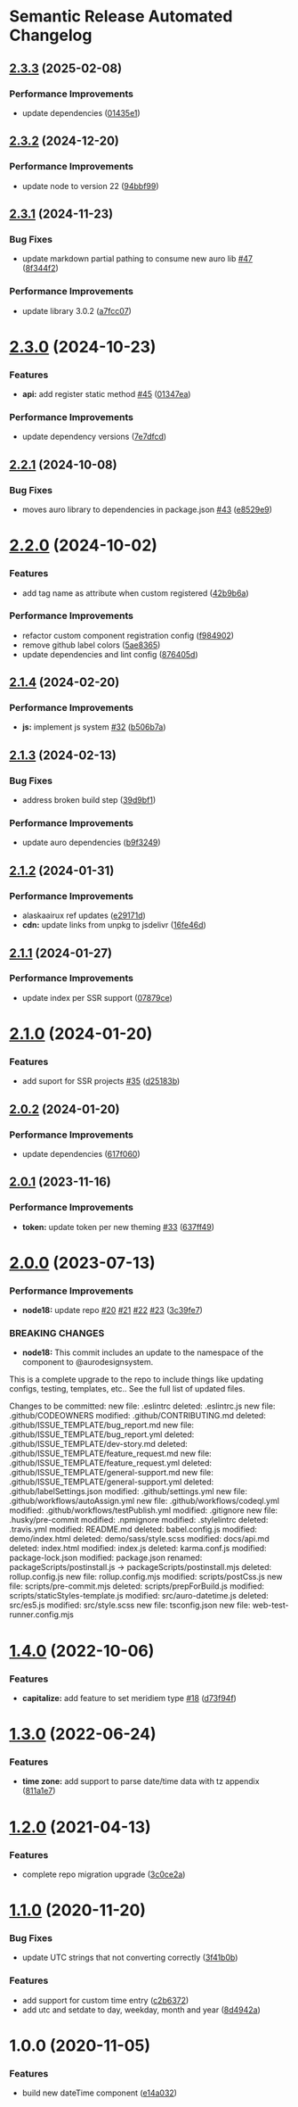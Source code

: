 # Semantic Release Automated Changelog

## [2.3.3](https://github.com/AlaskaAirlines/auro-datetime/compare/v2.3.2...v2.3.3) (2025-02-08)


### Performance Improvements

* update dependencies ([01435e1](https://github.com/AlaskaAirlines/auro-datetime/commit/01435e1b3dfc56cc713abd794ed150681b9c920a))

## [2.3.2](https://github.com/AlaskaAirlines/auro-datetime/compare/v2.3.1...v2.3.2) (2024-12-20)


### Performance Improvements

* update node to version 22 ([94bbf99](https://github.com/AlaskaAirlines/auro-datetime/commit/94bbf99ebbd39ab81d16b6246f1cfced7f697f30))

## [2.3.1](https://github.com/AlaskaAirlines/auro-datetime/compare/v2.3.0...v2.3.1) (2024-11-23)


### Bug Fixes

* update markdown partial pathing to consume new auro lib [#47](https://github.com/AlaskaAirlines/auro-datetime/issues/47) ([8f344f2](https://github.com/AlaskaAirlines/auro-datetime/commit/8f344f2fd6d2f7a71b59a2c761bee2a62bc9df29))


### Performance Improvements

* update library 3.0.2 ([a7fcc07](https://github.com/AlaskaAirlines/auro-datetime/commit/a7fcc074ee83089bd91d8145d706530d2f464b14))

# [2.3.0](https://github.com/AlaskaAirlines/auro-datetime/compare/v2.2.1...v2.3.0) (2024-10-23)


### Features

* **api:** add register static method [#45](https://github.com/AlaskaAirlines/auro-datetime/issues/45) ([01347ea](https://github.com/AlaskaAirlines/auro-datetime/commit/01347eac73d9fb79fb208fcd7648fb4738916380))


### Performance Improvements

* update dependency versions ([7e7dfcd](https://github.com/AlaskaAirlines/auro-datetime/commit/7e7dfcdc3f70f1094fb496ce901963c539baa8e0))

## [2.2.1](https://github.com/AlaskaAirlines/auro-datetime/compare/v2.2.0...v2.2.1) (2024-10-08)


### Bug Fixes

* moves auro library to dependencies in package.json [#43](https://github.com/AlaskaAirlines/auro-datetime/issues/43) ([e8529e9](https://github.com/AlaskaAirlines/auro-datetime/commit/e8529e9365468f10138f4914d8bb6a5f3c405541))

# [2.2.0](https://github.com/AlaskaAirlines/auro-datetime/compare/v2.1.4...v2.2.0) (2024-10-02)


### Features

* add tag name as attribute when custom registered ([42b9b6a](https://github.com/AlaskaAirlines/auro-datetime/commit/42b9b6aa855dc461f98c6ce3f2f8a8e1a88a4de5))


### Performance Improvements

* refactor custom component registration config ([f984902](https://github.com/AlaskaAirlines/auro-datetime/commit/f98490262de6c73ac163a599f3baacb6612ee9a3))
* remove github label colors ([5ae8365](https://github.com/AlaskaAirlines/auro-datetime/commit/5ae83656399fef5be1703ad93b00b5e1cdc78c07))
* update dependencies and lint config ([876405d](https://github.com/AlaskaAirlines/auro-datetime/commit/876405d4804e24457561f5d259253a8ca084222a))

## [2.1.4](https://github.com/AlaskaAirlines/auro-datetime/compare/v2.1.3...v2.1.4) (2024-02-20)


### Performance Improvements

* **js:** implement js system [#32](https://github.com/AlaskaAirlines/auro-datetime/issues/32) ([b506b7a](https://github.com/AlaskaAirlines/auro-datetime/commit/b506b7acf3d6dd7d3dcb3988606a7aa13d46b931))

## [2.1.3](https://github.com/AlaskaAirlines/auro-datetime/compare/v2.1.2...v2.1.3) (2024-02-13)


### Bug Fixes

* address broken build step ([39d9bf1](https://github.com/AlaskaAirlines/auro-datetime/commit/39d9bf12c1023768cbec4bab496d970fad4f9c39))


### Performance Improvements

* update auro dependencies ([b9f3249](https://github.com/AlaskaAirlines/auro-datetime/commit/b9f32493013dd9dc2962f0585d08b44ad203fcbe))

## [2.1.2](https://github.com/AlaskaAirlines/auro-datetime/compare/v2.1.1...v2.1.2) (2024-01-31)


### Performance Improvements

* alaskaairux ref updates ([e29171d](https://github.com/AlaskaAirlines/auro-datetime/commit/e29171d1db27a1d43e2eb6d42f9b8e754a858cd8))
* **cdn:** update links from unpkg to jsdelivr ([16fe46d](https://github.com/AlaskaAirlines/auro-datetime/commit/16fe46de927fc591e73ec974eda0f6631fbcb3cf))

## [2.1.1](https://github.com/AlaskaAirlines/auro-datetime/compare/v2.1.0...v2.1.1) (2024-01-27)


### Performance Improvements

* update index per SSR support ([07879ce](https://github.com/AlaskaAirlines/auro-datetime/commit/07879ce195068035771c1593302bc54047863980))

# [2.1.0](https://github.com/AlaskaAirlines/auro-datetime/compare/v2.0.2...v2.1.0) (2024-01-20)


### Features

* add suport for SSR projects [#35](https://github.com/AlaskaAirlines/auro-datetime/issues/35) ([d25183b](https://github.com/AlaskaAirlines/auro-datetime/commit/d25183b7bf6818ebea2164b4fe75583c2b4bbc3d))

## [2.0.2](https://github.com/AlaskaAirlines/auro-datetime/compare/v2.0.1...v2.0.2) (2024-01-20)


### Performance Improvements

* update dependencies ([617f060](https://github.com/AlaskaAirlines/auro-datetime/commit/617f060f38a00e9c7cea744810ffb6e0b9f9f0af))

## [2.0.1](https://github.com/AlaskaAirlines/auro-datetime/compare/v2.0.0...v2.0.1) (2023-11-16)


### Performance Improvements

* **token:** update token per new theming [#33](https://github.com/AlaskaAirlines/auro-datetime/issues/33) ([637ff49](https://github.com/AlaskaAirlines/auro-datetime/commit/637ff49c28dd986634b9a4e28e0958c71ad1eef5))

# [2.0.0](https://github.com/AlaskaAirlines/auro-datetime/compare/v1.4.0...v2.0.0) (2023-07-13)


### Performance Improvements

* **node18:** update repo [#20](https://github.com/AlaskaAirlines/auro-datetime/issues/20) [#21](https://github.com/AlaskaAirlines/auro-datetime/issues/21) [#22](https://github.com/AlaskaAirlines/auro-datetime/issues/22) [#23](https://github.com/AlaskaAirlines/auro-datetime/issues/23) ([3c39fe7](https://github.com/AlaskaAirlines/auro-datetime/commit/3c39fe7513630a6eb28f037998efebe27c92503a))


### BREAKING CHANGES

* **node18:** This commit includes an update to the namespace
of the component to @aurodesignsystem.

This is a complete upgrade to the repo to include things
like updating configs, testing, templates, etc.. See the full
list of updated files.

Changes to be committed:
new file:   .eslintrc
deleted:    .eslintrc.js
new file:   .github/CODEOWNERS
modified:   .github/CONTRIBUTING.md
deleted:    .github/ISSUE_TEMPLATE/bug_report.md
new file:   .github/ISSUE_TEMPLATE/bug_report.yml
deleted:    .github/ISSUE_TEMPLATE/dev-story.md
deleted:    .github/ISSUE_TEMPLATE/feature_request.md
new file:   .github/ISSUE_TEMPLATE/feature_request.yml
deleted:    .github/ISSUE_TEMPLATE/general-support.md
new file:   .github/ISSUE_TEMPLATE/general-support.yml
deleted:    .github/labelSettings.json
modified:   .github/settings.yml
new file:   .github/workflows/autoAssign.yml
new file:   .github/workflows/codeql.yml
modified:   .github/workflows/testPublish.yml
modified:   .gitignore
new file:   .husky/pre-commit
modified:   .npmignore
modified:   .stylelintrc
deleted:    .travis.yml
modified:   README.md
deleted:    babel.config.js
modified:   demo/index.html
deleted:    demo/sass/style.scss
modified:   docs/api.md
deleted:    index.html
modified:   index.js
deleted:    karma.conf.js
modified:   package-lock.json
modified:   package.json
renamed:    packageScripts/postinstall.js -> packageScripts/postinstall.mjs
deleted:    rollup.config.js
new file:   rollup.config.mjs
modified:   scripts/postCss.js
new file:   scripts/pre-commit.mjs
deleted:    scripts/prepForBuild.js
modified:   scripts/staticStyles-template.js
modified:   src/auro-datetime.js
deleted:    src/es5.js
modified:   src/style.scss
new file:   tsconfig.json
new file:   web-test-runner.config.mjs

# [1.4.0](https://github.com/AlaskaAirlines/auro-datetime/compare/v1.3.0...v1.4.0) (2022-10-06)


### Features

* **capitalize:** add feature to set meridiem type [#18](https://github.com/AlaskaAirlines/auro-datetime/issues/18) ([d73f94f](https://github.com/AlaskaAirlines/auro-datetime/commit/d73f94fac3c14bd1bf39de78afca930e0e031b34))

# [1.3.0](https://github.com/AlaskaAirlines/auro-datetime/compare/v1.2.0...v1.3.0) (2022-06-24)


### Features

* **time zone:** add support to parse date/time data with tz appendix ([811a1e7](https://github.com/AlaskaAirlines/auro-datetime/commit/811a1e78e546f06b0cd1cdc577462191a5484b2b))

# [1.2.0](https://github.com/AlaskaAirlines/auro-datetime/compare/v1.1.0...v1.2.0) (2021-04-13)


### Features

* complete repo migration upgrade ([3c0ce2a](https://github.com/AlaskaAirlines/auro-datetime/commit/3c0ce2a808a416c21ca8d3d6e8895b007933804a))

# [1.1.0](https://github.com/AlaskaAirlines/auro-datetime/compare/v1.0.0...v1.1.0) (2020-11-20)


### Bug Fixes

* update UTC strings that not converting correctly ([3f41b0b](https://github.com/AlaskaAirlines/auro-datetime/commit/3f41b0be278ca55fc91cc037b9612d782ed7dfea))


### Features

* add support for custom time entry ([c2b6372](https://github.com/AlaskaAirlines/auro-datetime/commit/c2b6372d576c95734d6b4dfd0e3da8f40bf16bfa))
* add utc and setdate to day, weekday, month and year ([8d4942a](https://github.com/AlaskaAirlines/auro-datetime/commit/8d4942a7166aea3acde5b6ab4416be7ea4884387))

# 1.0.0 (2020-11-05)


### Features

* build new dateTime component ([e14a032](https://github.com/AlaskaAirlines/auro-datetime/commit/e14a03208414c0d210ee723159253561debc18fd))
